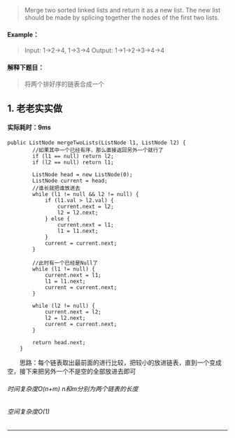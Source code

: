 > Merge two sorted linked lists and return it as a new list. The new list should be made by splicing together the nodes of the first two lists.
#### Example：
> Input: 1->2->4, 1->3->4
Output: 1->1->2->3->4->4

#### 解释下题目：
> 将两个排好序的链表合成一个


## 1. 老老实实做
#### 实际耗时：9ms
```
public ListNode mergeTwoLists(ListNode l1, ListNode l2) {
        //如果其中一个已经有序，那么直接返回另外一个就行了
        if (l1 == null) return l2;
        if (l2 == null) return l1;

        ListNode head = new ListNode(0);
        ListNode current = head;
        //谁长就把谁放进去
        while (l1 != null && l2 != null) {
            if (l1.val > l2.val) {
                current.next = l2;
                l2 = l2.next;
            } else {
                current.next = l1;
                l1 = l1.next;
            }
            current = current.next;
        }

        //此时有一个已经是Null了
        while (l1 != null) {
            current.next = l1;
            l1 = l1.next;
            current = current.next;
        }

        while (l2 != null) {
            current.next = l2;
            l2 = l2.next;
            current = current.next;
        }

        return head.next;
    }
```
&emsp;&emsp;思路：每个链表取出最前面的进行比较，把较小的放进链表，直到一个变成空，接下来把另外一个不是空的全部放进去即可
###### 时间复杂度O(n+m) n和m分别为两个链表的长度
###### 空间复杂度O(1)
---------

